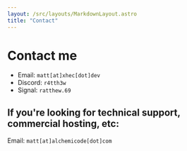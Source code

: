 ```yaml
---
layout: /src/layouts/MarkdownLayout.astro
title: "Contact"
---
```

# Contact me
* Email: `matt[at]xhec[dot]dev`
* Discord: `r4tth3w`
* Signal: `ratthew.69`

## If you're looking for technical support, commercial hosting, etc:
Email: `matt[at]alchemicode[dot]com`

